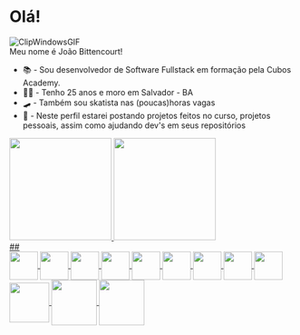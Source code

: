 <h1>Olá!</h1>

![ClipWindowsGIF](https://user-images.githubusercontent.com/99763243/170712683-82a5e519-d5b9-4b41-8d8e-1d68cd6287bb.gif)
<br>
Meu nome é João Bittencourt!

- 📚 - Sou desenvolvedor de Software Fullstack em formação pela Cubos Academy.
- 🧑‍💻 - Tenho 25 anos e moro em Salvador - BA
- 🛹 - Também sou skatista nas (poucas)horas vagas
- 💾 - Neste perfil estarei postando projetos feitos no curso, projetos pessoais, assim como ajudando dev's em seus repositórios

<div>
  <a href="https://github.com/Joaob1">
   <img height="180em" src="https://github-readme-stats.vercel.app/api?username=joaob1&show_icons=true&theme=gruvbox&include_all_commits=true&count_private=true"/>
    <img height="180em" src="https://github-readme-stats.vercel.app/api/top-langs/?username=joaob1&theme=gruvbox"/>
    </div>
  ##
  <br>
<img width="50" align="center" src="https://cdn.jsdelivr.net/gh/devicons/devicon/icons/javascript/javascript-original.svg" />
<img width="50" align="center" src="https://cdn.jsdelivr.net/gh/devicons/devicon/icons/html5/html5-plain-wordmark.svg" />
<img width="50" align="center" src="https://cdn.jsdelivr.net/gh/devicons/devicon/icons/css3/css3-plain-wordmark.svg" />
<img width="50" align="center" src="https://cdn.jsdelivr.net/gh/devicons/devicon/icons/bootstrap/bootstrap-plain-wordmark.svg" />
<img width="50" align="center" src="https://cdn.jsdelivr.net/gh/devicons/devicon/icons/react/react-original-wordmark.svg" />
<img width="50" align="center" src="https://cdn.jsdelivr.net/gh/devicons/devicon/icons/postgresql/postgresql-plain-wordmark.svg" />
<img width="50" align="center" src="https://cdn.jsdelivr.net/gh/devicons/devicon/icons/jquery/jquery-plain-wordmark.svg" />
<img width="50" align="center" src="https://cdn.jsdelivr.net/gh/devicons/devicon/icons/nodejs/nodejs-plain-wordmark.svg" />
<img width="50" align="center" src="https://img.shields.io/badge/JWT-black?style=for-the-badge&logo=JSON%20web%20tokens" />
<img width="70" align="center" src="https://img.shields.io/badge/typescript-%23007ACC.svg?style=for-the-badge&logo=typescript&logoColor=white" />
<img width="80" align="center" src="https://img.shields.io/badge/express.js-%23404d59.svg?style=for-the-badge&logo=express&logoColor=%2361DAFB"/>
<img width="80" align="center" src="https://cdn.jsdelivr.net/gh/devicons/devicon/icons/nextjs/nextjs-original-wordmark.svg"/>
          



